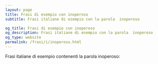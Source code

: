 ```yaml
---
layout: page
title: Frasi di esempio con inoperoso 
subtitle: Frasi italiane di esempio con la parola  inoperoso

og_title: Frasi di esempio con inoperoso 
og_description: Frasi italiane di esempio con la parola  inoperoso
og_type: website
permalink: /frasi/i/inoperoso.html
---
```


Frasi italiane di esempio contenenti la parola inoperoso:


